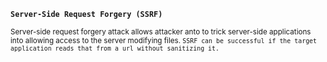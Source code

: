 **`Server-Side Request Forgery (SSRF)`**

<sub> Server-side request forgery attack allows attacker anto to trick server-side applications into allowing access to the server modifying files. `SSRF can be successful if the target application reads that from a url without sanitizing it.`</sub>
